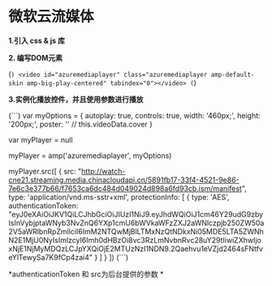 # 微软云流媒体

**1.引入 css & js 库**

**2. 编写DOM元素**

(```)
<video id="azuremediaplayer" class="azuremediaplayer amp-default-skin amp-big-play-centered" tabindex="0"></video>
(```)

**3.实例化播放控件，并且使用参数进行播放**

(```)
var myOptions = {
     autoplay: true,
     controls: true,
     width: '460px;',
     height: '200px;',
     poster: '' // this.videoData.cover
}

var myPlayer = null

myPlayer = amp('azuremediaplayer', myOptions)

myPlayer.src([
      {
        src: "http://watch-cne21.streaming.media.chinacloudapi.cn/5891fb17-33f4-4521-9e86-7e6c3e377b66/f7653ca6dc484d049024d898a6fd93cb.ism/manifest",
        type: 'application/vnd.ms-sstr+xml',
        protectionInfo: [
          {
            type: 'AES',
            authenticationToken: "eyJ0eXAiOiJKV1QiLCJhbGciOiJIUzI1NiJ9.eyJhdWQiOiJ1cm46Y29udG9zbyIsInVybjptaWNyb3NvZnQ6YXp1cmU6bWVkaWFzZXJ2aWNlczpjb250ZW50a2V5aWRlbnRpZmllciI6ImM2NTQwMjBlLTMxNzQtNDkxNi05MDE5LTA5ZWNhN2E1MjU0NyIsImlzcyI6Imh0dHBzOi8vc3RzLmNvbnRvc28uY29tIiwiZXhwIjoxNjE1NjMyMDQzLCJpYXQiOjE2MTUzNzI1NDN9.2Qaehvu1eVZjd2464sFNtfveYlTewySa7K9fCp4zai4"
          }
        ]
      }
    ])
(```)

*authenticationToken 和 src为后台提供的参数 *


